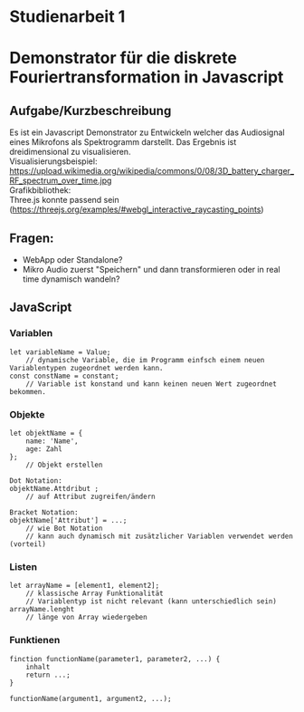 # Studienarbeit 1

# Demonstrator für die diskrete Fouriertransformation in Javascript

## Aufgabe/Kurzbeschreibung
Es ist ein Javascript Demonstrator zu Entwickeln welcher das Audiosignal eines Mikrofons als Spektrogramm darstellt. Das Ergebnis ist dreidimensional zu visualisieren. <br> Visualisierungsbeispiel: <br>
https://upload.wikimedia.org/wikipedia/commons/0/08/3D_battery_charger_RF_spectrum_over_time.jpg <br> 
Grafikbibliothek: <br>
Three.js konnte passend sein (https://threejs.org/examples/#webgl_interactive_raycasting_points)



## Fragen:
* WebApp oder Standalone?
* Mikro Audio zuerst "Speichern" und dann transformieren oder in real time dynamisch wandeln?



## JavaScript

### Variablen
    let variableName = Value; 
        // dynamische Variable, die im Programm einfsch einem neuen Variablentypen zugeordnet werden kann.
    const constName = constant;
        // Variable ist konstand und kann keinen neuen Wert zugeordnet bekommen.

### Objekte
    let objektName = {
        name: 'Name',
        age: Zahl
    };
        // Objekt erstellen

    Dot Notation:
    objektName.Attdribut ;
        // auf Attribut zugreifen/ändern

    Bracket Notation:
    objektName['Attribut'] = ...;
        // wie Bot Notation
        // kann auch dynamisch mit zusätzlicher Variablen verwendet werden (vorteil)

### Listen
    let arrayName = [element1, element2];
        // klassische Array Funktionalität
        // Variablentyp ist nicht relevant (kann unterschiedlich sein)
    arrayName.lenght
        // länge von Array wiedergeben


### Funktienen

    finction functionName(parameter1, parameter2, ...) {
        inhalt
        return ...;
    }

    functionName(argument1, argument2, ...);